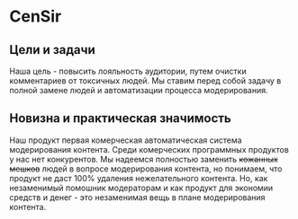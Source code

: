# CenSir
## Цели и задачи
Наша цель - повысить лояльность аудитории, путем очистки комментариев от токсичных людей. Мы ставим перед собой задачу в полной замене людей и автоматизации процесса модерирования. 
## Новизна и практическая значимость 
Наш продукт первая комерческая автоматическая система модерирования контента. Среди комерческих программных продуктов у нас нет конкурентов. Мы надеемся полностью заменить ~~кожанных мешков~~ людей в вопросе модерирования контента, но понимаем, что продукт не даст 100% удаления нежелательного контента. Но, как незаменимый помошник модераторам и как продукт для экономии средств и денег - это незаменимая вещь в плане модерирования контента.
